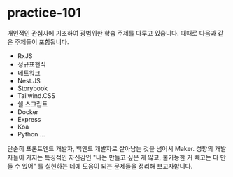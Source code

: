 # practice-101

개인적인 관심사에 기초하여 광범위한 학습 주제를 다루고 있습니다.
때때로 다음과 같은 주제들이 포함됩니다.

- RxJS
- 정규표현식
- 네트워크
- Nest.JS
- Storybook
- Tailwind.CSS
- 쉘 스크립트
- Docker
- Express
- Koa
- Python
...

단순히 프론트엔드 개발자, 백엔드 개발자로 살아남는 것을 넘어서
Maker. 성향의 개발자들이 가지는 특징적인 자신감인
"나는 만들고 싶은 게 많고, 불가능한 거 빼고는 다 만들 수 있어"
를 실현하는 데에 도움이 되는 문제들을 정리해 보고자합니다.
